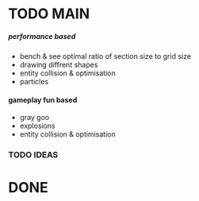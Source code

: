 # TODO MAIN
##### performance based
- bench & see optimal ratio of section size to grid size
- drawing diffrent shapes
- entity collision & optimisation
- particles
#### gameplay fun based
- gray goo
- explosions
- entity collision & optimisation
### TODO IDEAS
# DONE


